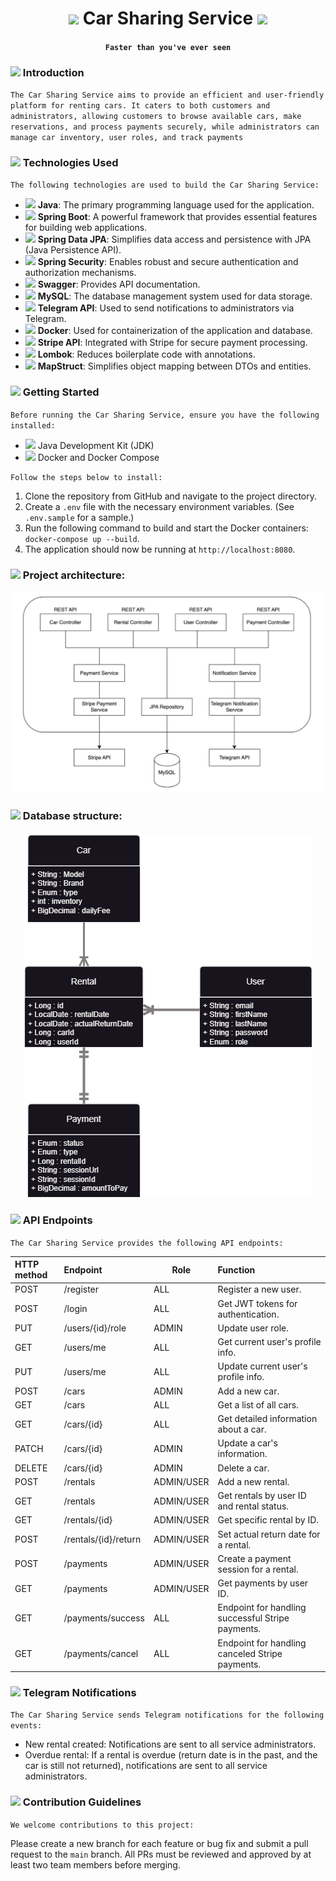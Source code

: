 # <h1 align="center"> <img src="https://em-content.zobj.net/thumbs/120/apple/354/racing-car_1f3ce-fe0f.png" width="35"/> Car Sharing Service <img src="https://em-content.zobj.net/thumbs/120/apple/354/racing-car_1f3ce-fe0f.png" width="35"/> </h1>
#### <h4 align="center"> `Faster than you've ever seen` </h4>

### <img src="https://em-content.zobj.net/thumbs/160/apple/354/raising-hands_1f64c.png" width="25"/> Introduction
`The Car Sharing Service aims to provide an efficient and user-friendly platform for renting cars. It caters to both customers and administrators, allowing customers to browse available cars, make reservations, and process payments securely, while administrators can manage car inventory, user roles, and track payments`

### <img src="https://em-content.zobj.net/thumbs/160/apple/354/laptop_1f4bb.png" width="25"/> Technologies Used
`The following technologies are used to build the Car Sharing Service:`
- <img src="https://image.emojipng.com/677/13219677.jpg" width="30"/> **Java**: The primary programming language used for the application.
- <img src="https://media.trustradius.com/product-logos/9B/8G/IMJEF6VWC74S.PNG" width="30"/> **Spring Boot**: A powerful framework that provides essential features for building web applications.
- <img src="https://media.trustradius.com/product-logos/9B/8G/IMJEF6VWC74S.PNG" width="30"/> **Spring Data JPA**: Simplifies data access and persistence with JPA (Java Persistence API).
- <img src="https://media.trustradius.com/product-logos/9B/8G/IMJEF6VWC74S.PNG" width="30"/> **Spring Security**: Enables robust and secure authentication and authorization mechanisms.
- <img src="https://t1.gstatic.com/images?q=tbn:ANd9GcSPbQehl7jW6cT9MZXqOeA4FNWqVNkOThwpkukkugx0lD1EhpIH" width="30"/> **Swagger**: Provides API documentation.
- <img src="https://w7.pngwing.com/pngs/464/18/png-transparent-mysql-database-innodb-postgresql-column-marine-mammal-electric-blue-postgresql-thumbnail.png" width="30"/> **MySQL**: The database management system used for data storage.
- <img src="https://t2.gstatic.com/images?q=tbn:ANd9GcQY7YDz2atjZ4SUnF-rkVAAMh0Rq5gOA4v9I4D2WRZHccPlacGo" width="30"/> **Telegram API**: Used to send notifications to administrators via Telegram.
- <img src="https://cdn.freebiesupply.com/logos/large/2x/docker-logo-png-transparent.png" width="35"/>  **Docker**: Used for containerization of the application and database.
- <img src="https://cdn.dribbble.com/users/920/screenshots/1675816/stripe.png?resize=400x300&vertical=center" width="35"/> **Stripe API**: Integrated with Stripe for secure payment processing.
- <img src="https://velog.velcdn.com/images/gloom/post/17bae182-7380-43e0-a45e-fff76b8ba9c7/image.png" width="35"/> **Lombok**: Reduces boilerplate code with annotations.
- <img src="https://trguduru.github.io/img/mapstruct.png" width="35"/> **MapStruct**: Simplifies object mapping between DTOs and entities.

### <img src="https://em-content.zobj.net/thumbs/160/apple/354/rocket_1f680.png" width="25"/> Getting Started
`Before running the Car Sharing Service, ensure you have the following installed:`
- <img src="https://image.emojipng.com/677/13219677.jpg" width="30"/> Java Development Kit (JDK)
- <img src="https://cdn.freebiesupply.com/logos/large/2x/docker-logo-png-transparent.png" width="35"/> Docker and Docker Compose

`Follow the steps below to install:`
1. Clone the repository from GitHub and navigate to the project directory.
2. Create a `.env` file with the necessary environment variables. (See `.env.sample` for a sample.)
3. Run the following command to build and start the Docker containers:
   `docker-compose up --build`.
4. The application should now be running at `http://localhost:8080`.

### <img src="https://em-content.zobj.net/thumbs/160/apple/354/building-construction_1f3d7-fe0f.png" width="25"/> Project architecture:
![architecture](assets/architecture.png)

### <img src="https://em-content.zobj.net/source/apple/354/floppy-disk_1f4be.png" width="25"/> Database structure:
#### <h4 align="center"> ![car-sharing](assets/car-sharing.png) </h4>

### <img src="https://em-content.zobj.net/thumbs/160/apple/354/link_1f517.png" width="25"/> API Endpoints
`The Car Sharing Service provides the following API endpoints:`

<!-- Fill in the details for each endpoint as per your project's requirements -->

| **HTTP method** | **Endpoint**                   | **Role**   | **Function**                                     |
|:----------------|:-------------------------------|------------|:-------------------------------------------------|
| POST            | /register                      | ALL        | Register a new user.                            |
| POST            | /login                         | ALL        | Get JWT tokens for authentication.              |
| PUT             | /users/{id}/role               | ADMIN      | Update user role.                               |
| GET             | /users/me                      | ALL        | Get current user's profile info.                |
| PUT             | /users/me                      | ALL        | Update current user's profile info.             |
| POST            | /cars                          | ADMIN      | Add a new car.                                  |
| GET             | /cars                          | ALL        | Get a list of all cars.                         |
| GET             | /cars/{id}                     | ALL        | Get detailed information about a car.           |
| PATCH           | /cars/{id}                     | ADMIN      | Update a car's information.                     |
| DELETE          | /cars/{id}                     | ADMIN      | Delete a car.                                   |
| POST            | /rentals                       | ADMIN/USER        | Add a new rental.                        |
| GET             | /rentals                       | ADMIN/USER | Get rentals by user ID and rental status.       |
| GET             | /rentals/{id}                  | ADMIN/USER | Get specific rental by ID.                      |
| POST            | /rentals/{id}/return           | ADMIN/USER | Set actual return date for a rental.            |
| POST            | /payments                      | ADMIN/USER | Create a payment session for a rental.          |
| GET             | /payments                      | ADMIN/USER | Get payments by user ID.                        |
| GET             | /payments/success              | ALL        | Endpoint for handling successful Stripe payments. |
| GET             | /payments/cancel               | ALL        | Endpoint for handling canceled Stripe payments.  |

### <img src="https://em-content.zobj.net/thumbs/160/apple/354/mechanical-arm_1f9be.png" width="25"/> Telegram Notifications
`The Car Sharing Service sends Telegram notifications for the following events:`
- New rental created: Notifications are sent to all service administrators.
- Overdue rental: If a rental is overdue (return date is in the past, and the car is still not returned), notifications are sent to all service administrators.

### <img src="https://em-content.zobj.net/thumbs/120/apple/354/card-file-box_1f5c3-fe0f.png" width="25"/> Contribution Guidelines
`We welcome contributions to this project:`

Please create a new branch for each feature or bug fix and submit a pull request to the `main` branch. All PRs must be reviewed and approved by at least two team members before merging.
